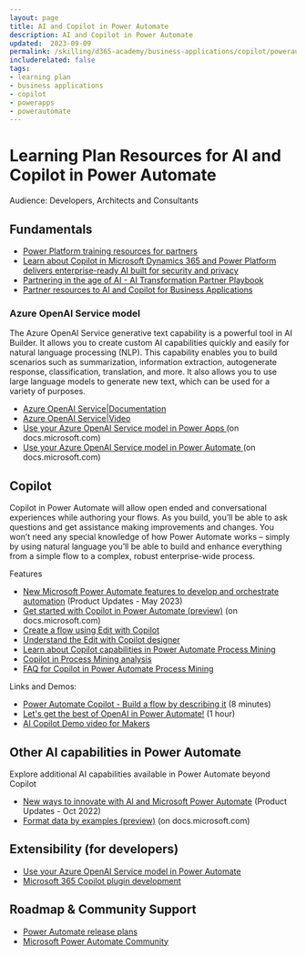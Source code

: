 ```yaml
---
layout: page
title: AI and Copilot in Power Automate
description: AI and Copilot in Power Automate
updated:  2023-09-09
permalink: /skilling/d365-academy/business-applications/copilot/powerautomate
includerelated: false
tags:
- learning plan
- business applications
- copilot
- powerapps
- powerautomate
---
```


# Learning Plan Resources for AI and Copilot in Power Automate

Audience: Developers, Architects and Consultants

## **Fundamentals** 
* <a href="https://powerplatformpartners.transform.microsoft.com/training" target="_blank">Power Platform training resources for partners</a>
* <a href="https://cloudblogs.microsoft.com/dynamics365/bdm/2023/05/12/how-copilot-in-microsoft-dynamics-365-and-power-platform-delivers-enterprise-ready-ai-built-for-security-and-privacy/" target="_blank">Learn about Copilot in Microsoft Dynamics 365 and Power Platform delivers enterprise-ready AI built for security and privacy</a>
* <a href="https://partner.microsoft.com/en-us/explore/artificial-intelligence" target="_blank">Partnering in the age of AI - AI Transformation Partner Playbook</a>
* <a href="https://dynamicspartners.transform.microsoft.com/solution-plays/ai-copilot" target="_blank">Partner resources to AI and Copilot for Business Applications</a>

### **Azure OpenAI Service model** 
The Azure OpenAI Service generative text capability is a powerful tool in AI Builder. It allows you to create custom AI capabilities quickly and easily for natural language processing (NLP). This capability enables you to build scenarios such as summarization, information extraction, autogenerate response, classification, translation, and more. It also allows you to use large language models to generate new text, which can be used for a variety of purposes.
* <a href="https://aka.ms/ai-builder/gpt/docs" target="_blank">Azure OpenAI Service|Documentation </a> 
* <a href="https://aka.ms/ai-builder/gpt/video" target="_blank">Azure OpenAI Service|Video </a> 
* <a href="https://learn.microsoft.com/en-us/ai-builder/azure-openai-model-papp" target="_blank">Use your Azure OpenAI Service model in Power Apps </a> (on docs.microsoft.com)
* <a href="https://learn.microsoft.com/en-us/ai-builder/azure-openai-model-pauto" target="_blank">Use your Azure OpenAI Service model in Power Automate </a> (on docs.microsoft.com)


## **Copilot** 
Copilot in Power Automate will allow open ended and conversational experiences while authoring your flows. As you build, you’ll be able to ask questions and get assistance making improvements and changes. You won’t need any special knowledge of how Power Automate works – simply by using natural language you’ll be able to build and enhance everything from a simple flow to a complex, robust enterprise-wide process. 

Features
* <a href="https://powerautomate.microsoft.com/en-us/blog/new-microsoft-power-automate-features-to-develop-and-orchestrate-automation/" target="_blank">New Microsoft Power Automate features to develop and orchestrate automation</a> (Product Updates - May 2023)
* <a href="https://learn.microsoft.com/en-us/power-automate/get-started-with-copilot" target="_blank">Get started with Copilot in Power Automate (preview)</a> (on docs.microsoft.com)
* <a href="https://learn.microsoft.com/en-us/power-automate/get-started-with-copilot#create-a-flow-using-edit-with-copilot" target="_blank">Create a flow using Edit with Copilot</a>
* <a href="https://learn.microsoft.com/en-us/power-automate/flows-designer" target="_blank">Understand the Edit with Copilot designer</a>
* <a href="https://powerautomate.microsoft.com/en-us/blog/microsoft-announces-preview-of-new-copilot-capabilities-in-power-automate-process-mining/" target="_blank">Learn about Copilot capabilities in Power Automate Process Mining</a>
* <a href="https://learn.microsoft.com/en-us/power-automate/minit/process-mining-copilot-in-process-analytics#copilot-in-process-mining-analysis" target="_blank">Copilot in Process Mining analysis</a>
* <a href="https://learn.microsoft.com/en-us/power-automate/faqs-copilot-in-process-mining" target="_blank">FAQ for Copilot in Power Automate Process Mining</a>

Links and Demos:
* <a href="https://youtu.be/Qvv2X3DGIDM" target="_blank">Power Automate Copilot - Build a flow by describing it</a> (8 minutes)
* <a href="https://www.youtube.com/live/wLoHRuWkECw?feature=share" target="_blank">Let's get the best of OpenAI in Power Automate!</a> (1 hour)
* <a href="https://www.youtube.com/watch?v=Xu-d3CuhCoc" target="_blank">AI Copilot Demo video for Makers</a>


## **Other AI capabilities in Power Automate** 
Explore additional AI capabilities available in Power Automate beyond Copilot
* <a href="https://powerautomate.microsoft.com/en-us/blog/new-ways-to-innovate-with-ai-and-microsoft-power-automate/" target="_blank">New ways to innovate with AI and Microsoft Power Automate</a> (Product Updates - Oct 2022)
* <a href="https://learn.microsoft.com/en-us/power-automate/format-data-by-examples" target="_blank">Format data by examples (preview)</a> (on docs.microsoft.com)

## **Extensibility (for developers)** 
* <a href="https://learn.microsoft.com/en-us/ai-builder/azure-openai-model-pauto" target="_blank">Use your Azure OpenAI Service model in Power Automate </a>
* <a href="https://aka.ms/DevelopCopilotPlugins" target="_blank">Microsoft 365 Copilot plugin development</a> 

## **Roadmap & Community Support**
* <a href="https://releaseplans.microsoft.com/en-US/?app=Power+Automate&status=coming-soon" target="_blank">Power Automate release plans</a>
* <a href="https://powerusers.microsoft.com/t5/Microsoft-Power-Automate/ct-p/MPACommunity" target="_blank">Microsoft Power Automate Community</a>
